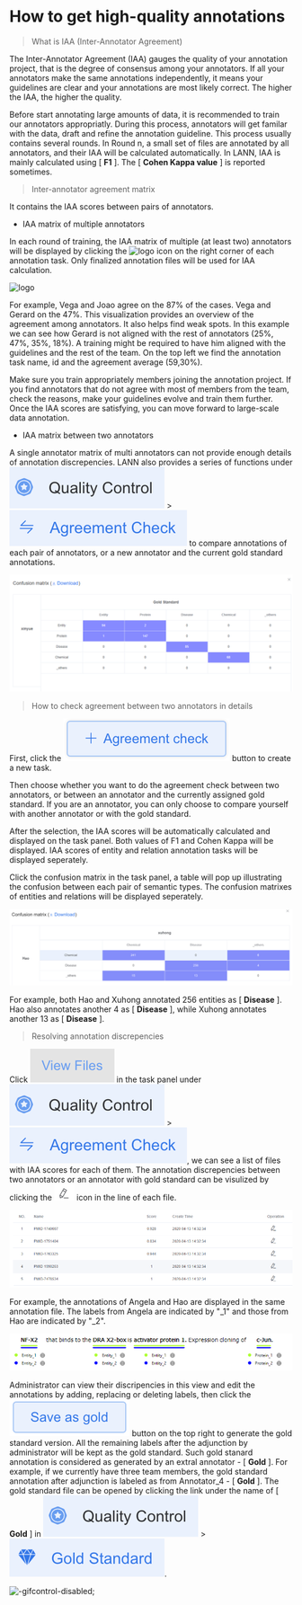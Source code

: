 # How to get high-quality annotations

> What is IAA (Inter-Annotator Agreement)

The Inter-Annotator Agreement (IAA) gauges the quality of your annotation project, that is the degree of consensus among your annotators. If all your annotators make the same annotations independently, it means your guidelines are clear and your annotations are most likely correct. The higher the IAA, the higher the quality.

Before start annotating large amounts of data, it is recommended to train our annotators appropriatly. During this process, annotators will get familar with the data, draft and refine the annotation guideline. This process usually contains several rounds. In Round n, a small set of files are annotated by all annotators, and their IAA will be calculated automatically. In LANN, IAA is mainly calculated using [ **F1** ]. The [ **Cohen Kappa value** ] is reported sometimes. 

> Inter-annotator agreement matrix

It contains the IAA scores between pairs of annotators. 

* IAA matrix of multiple annotators 

In each round of training, the IAA matrix of multiple (at least two) annotators  will be displayed by clicking the ![logo](../_images/agreement_icon.png ':size=40x40') icon on the right corner of each annotation task. Only finalized annotation files will be used for IAA calculation.

![logo]( ../_images/agreement_matrix.png )


For example, Vega and Joao agree on the 87% of the cases. Vega and Gerard on the 47%. This visualization provides an overview of the agreement among annotators. It also helps find weak spots. In this example we can see how Gerard is not aligned with the rest of annotators (25%, 47%, 35%, 18%). A training might be required to have him aligned with the guidelines and the rest of the team. On the top left we find the annotation task name, id and the agreement average (59,30%).

Make sure you train appropriately members joining the annotation project. If you find annotators that do not agree with most of members from the team, check the reasons, make your guidelines evolve and train them further. Once the IAA scores are satisfying, you can move forward to large-scale data annotation.

* IAA matrix between two annotators

A single annotator matrix of multi annotators can not provide enough details of annotation discrepencies. LANN also provides a series of functions under ![logo](../_icon/Quality-control.png ':size=150x40') > ![logo](../_icon/Agreement-check.png ':size=200x40') to compare annotations of each pair of annotators, or a new annotator and the current gold standard annotations.

![logo]( ../_images/gold.png )

> How to check agreement between two annotators in details

First, click the ![logo](../_icon/Add-agreement-check.png ':size=150x40'  ) button to create a new task.

Then choose whether you want to do the agreement check between two annotators, or between an annotator and the currently assigned gold standard. If you are an annotator, you can only choose to compare yourself with another annotator or with the gold standard.

After the selection, the IAA scores will be automatically calculated and displayed on the task panel. Both values of F1 and Cohen Kappa will be displayed. IAA scores of entity and relation annotation tasks will be displayed seperately.

Click the confusion matrix in the task panel, a table will pop up illustrating the confusion between each pair of semantic types. The confusion matrixes of entities and relations will be displayed seperately.

![logo]( ../_images/matrix-two-annotator.png )

For example, both Hao and Xuhong annotated 256 entities as [ **Disease** ]. Hao also annotates another 4 as [ **Disease** ], while Xuhong annotates another 13 as [ **Disease** ].

> Resolving annotation discrepencies

Click ![logo](../_icon/View-files.png ':size=90x40' ) in the task panel under ![logo](../_icon/Quality-control.png ':size=150x40') > ![logo](../_icon/Agreement-check.png ':size=200x40'), we can see a list of files with IAA scores for each of them. The annotation discrepencies between two annotators or an annotator with gold standard can be visulized by clicking the ![logo](../_icon/pencil.png ) icon in the line of each file.

![logo]( ../_images/each-gold.png )
<!-- ![logo]( ../_images/each-gold.png ) -->

For example, the annotations of Angela and Hao are displayed in the same annotation file. The labels from Angela are indicated by "\_1" and those from Hao are indicated by "\_2".

![logo]( ../_images/display-in-one-file.png )

Administrator can view their discripencies in this view and edit the annotations by adding, replacing or deleting labels, then click the ![logo](../_icon/Save-as-gold.png ':size=120x40' ) button on the top right to generate the gold standard version. All the remaining labels after the adjunction by administrator will be kept as the gold standard. Such gold stanard annotation is considered as generated by an extral annotator - [ **Gold** ]. For example, if we currently have three team members, the gold standard annotation after adjunction is labeled as from Annotator_4 - [ **Gold** ]. The gold standard file can be opened by clicking the link under the name of [ **Gold** ] in ![logo](../_icon/Quality-control.png ':size=150x40')  > ![logo](../_icon/Gold-standard.png ':size=150x40').


![](../_gif/set-as-gold.gif "-gifcontrol-disabled;")


